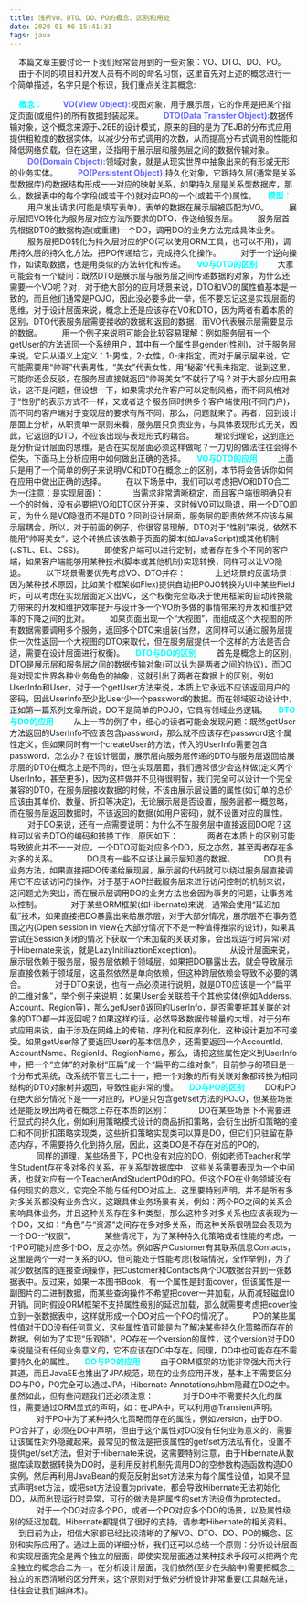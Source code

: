 ```yaml
---
title: 浅析VO、DTO、DO、PO的概念、区别和用处
date: 2020-01-06 15:41:31
tags: java
---
```

&nbsp;&nbsp;&nbsp;&nbsp;本篇文章主要讨论一下我们经常会用到的一些对象：VO、DTO、DO、PO。
&nbsp;&nbsp;&nbsp;&nbsp;由于不同的项目和开发人员有不同的命名习惯，这里首先对上述的概念进行一个简单描述，名字只是个标识，我们重点关注其概念:
<!-- more -->
&nbsp;&nbsp;&nbsp;&nbsp;<b style="color: #00FFFF">概念：</b>
&nbsp;&nbsp;&nbsp;&nbsp;&nbsp;&nbsp;&nbsp;&nbsp;<b style="color: #6A6AFF">VO(View Object):</b>视图对象，用于展示层，它的作用是把某个指定页面(或组件)的所有数据封装起来。
&nbsp;&nbsp;&nbsp;&nbsp;&nbsp;&nbsp;&nbsp;&nbsp;<b style="color: #6A6AFF">DTO(Data Transfer Object):</b>数据传输对象，这个概念来源于J2EE的设计模式，原来的目的是为了EJB的分布式应用提供粗粒度的数据实体，以减少分布式调用的次数，从而提高分布式调用的性能和降低网络负载，但在这里，泛指用于展示层和服务层之间的数据传输对象。
&nbsp;&nbsp;&nbsp;&nbsp;&nbsp;&nbsp;&nbsp;&nbsp;<b style="color: #6A6AFF">DO(Domain Object):</b>领域对象，就是从现实世界中抽象出来的有形或无形的业务实体。
&nbsp;&nbsp;&nbsp;&nbsp;&nbsp;&nbsp;&nbsp;&nbsp;<b style="color: #6A6AFF">PO(Persistent Object):</b>持久化对象，它跟持久层(通常是关系型数据库)的数据结构形成一一对应的映射关系，如果持久层是关系型数据库，那么，数据表中的每个字段(或若干个)就对应PO的一个(或若干个)属性。
&nbsp;&nbsp;&nbsp;&nbsp;<b style="color: #00FFFF">模型：</b>
&nbsp;&nbsp;&nbsp;&nbsp;&nbsp;&nbsp;&nbsp;&nbsp;用户发出请求(可能是填写表单)，表单的数据在展示层被匹配为VO。
&nbsp;&nbsp;&nbsp;&nbsp;&nbsp;&nbsp;&nbsp;&nbsp;展示层把VO转化为服务层对应方法所要求的DTO，传送给服务层。
&nbsp;&nbsp;&nbsp;&nbsp;&nbsp;&nbsp;&nbsp;&nbsp;服务层首先根据DTO的数据构造(或重建)一个DO，调用DO的业务方法完成具体业务。
&nbsp;&nbsp;&nbsp;&nbsp;&nbsp;&nbsp;&nbsp;&nbsp;服务层把DO转化为持久层对应的PO(可以使用ORM工具，也可以不用)，调用持久层的持久化方法，把PO传递给它，完成持久化操作。
&nbsp;&nbsp;&nbsp;&nbsp;&nbsp;&nbsp;&nbsp;&nbsp;对于一个逆向操作，如读取数据，也是用类似的方法转化和传递。
&nbsp;&nbsp;&nbsp;&nbsp;<b style="color: #00FFFF">VO与DTO的区别</b>
&nbsp;&nbsp;&nbsp;&nbsp;&nbsp;&nbsp;&nbsp;&nbsp;大家可能会有一个疑问：既然DTO是展示层与服务层之间传递数据的对象，为什么还需要一个VO呢？对，对于绝大部分的应用场景来说，DTO和VO的属性值基本是一致的，而且他们通常是POJO，因此没必要多此一举，但不要忘记这是实现层面的思维，对于设计层面来说，概念上还是应该存在VO和DTO，因为两者有着本质的区别，DTO代表服务层需要接收的数据和返回的数据，而VO代表展示层需要显示的数据。
&nbsp;&nbsp;&nbsp;&nbsp;&nbsp;&nbsp;&nbsp;&nbsp;用一个例子来说明可能会比较容易理解：例如服务层有一个getUser的方法返回一个系统用户，其中有一个属性是gender(性别)，对于服务层来说，它只从语义上定义：1-男性，2-女性，0-未指定，而对于展示层来说，它可能需要用“帅哥”代表男性，“美女”代表女性，用“秘密”代表未指定。说到这里，可能你还会反驳，在服务层直接就返回“帅哥美女”不就行了吗？对于大部分应用来说，这不是问题，但设想一下，如果需求允许客户可以定制风格，而不同风格对于“性别”的表示方式不一样，又或者这个服务同时供多个客户端使用(不同门户)，而不同的客户端对于变现层的要求有所不同，那么，问题就来了。再者，回到设计层面上分析，从职责单一原则来看，服务层只负责业务，与具体表现形式无关，因此，它返回的DTO，不应该出现与表现形式的耦合。
&nbsp;&nbsp;&nbsp;&nbsp;&nbsp;&nbsp;&nbsp;&nbsp;理论归理论，这到底还是分析设计层面的思维，是否在实现层面必须这样做呢？一刀切的做法往往会得不偿失，下面马上分析应用中如何做出正确的选择。
&nbsp;&nbsp;&nbsp;&nbsp;<b style="color: #00FFFF">VO与DTO的应用</b>
&nbsp;&nbsp;&nbsp;&nbsp;&nbsp;&nbsp;&nbsp;&nbsp;上面只是用了一个简单的例子来说明VO和DTO在概念上的区别，本节将会告诉你如何在应用中做出正确的选择。
&nbsp;&nbsp;&nbsp;&nbsp;&nbsp;&nbsp;&nbsp;&nbsp;在以下场景中，我们可以考虑把VO和DTO合二为一(注意：是实现层面)：
&nbsp;&nbsp;&nbsp;&nbsp;&nbsp;&nbsp;&nbsp;&nbsp;&nbsp;&nbsp;&nbsp;&nbsp;当需求非常清晰稳定，而且客户端很明确只有一个的时候，没有必要把VO和DTO区分开来，这时候VO可以隐退，用一个DTO即可，为什么是VO隐退而不是DTO？回到设计层面，服务层的职责依然不应该与展示层耦合，所以，对于前面的例子，你很容易理解，DTO对于“性别”来说，依然不能用“帅哥美女”，这个转换应该依赖于页面的脚本(如JavaScript)或其他机制(JSTL、EL、CSS)。
&nbsp;&nbsp;&nbsp;&nbsp;&nbsp;&nbsp;&nbsp;&nbsp;即使客户端可以进行定制，或者存在多个不同的客户端，如果客户端能够用某种技术(脚本或其他机制)实现转换，同样可以让VO隐退。
&nbsp;&nbsp;&nbsp;&nbsp;&nbsp;&nbsp;&nbsp;&nbsp;以下场景需要优先考虑VO、DTO并存：
&nbsp;&nbsp;&nbsp;&nbsp;&nbsp;&nbsp;&nbsp;&nbsp;&nbsp;&nbsp;&nbsp;&nbsp;上述场景的反面场景：因为某种技术原因，比如某个框架(如Flex)提供自动把POJO转换为UI中某些Field时，可以考虑在实现层面定义出VO，这个权衡完全取决于使用框架的自动转换能力带来的开发和维护效率提升与设计多一个VO所多做的事情带来的开发和维护效率的下降之间的比对。
&nbsp;&nbsp;&nbsp;&nbsp;&nbsp;&nbsp;&nbsp;&nbsp;如果页面出现一个“大视图”，而组成这个大视图的所有数据需要调用多个服务，返回多个DTO来组装(当然，这同样可以通过服务层提供一次性返回一个大视图的DTO来取代，但在服务层提供一个这样的方法是否合适，需要在设计层面进行权衡)。
&nbsp;&nbsp;&nbsp;&nbsp;<b style="color: #00FFFF">DTO与DO的区别</b>
&nbsp;&nbsp;&nbsp;&nbsp;&nbsp;&nbsp;&nbsp;&nbsp;首先是概念上的区别，DTO是展示层和服务层之间的数据传输对象(可以认为是两者之间的协议)，而DO是对现实世界各种业务角色的抽象，这就引出了两者在数据上的区别，例如UserInfo和User，对于一个getUser方法来说，本质上它永远不应该返回用户的密码，因此UserInfo至少比User少一个password的数据。而在领域驱动设计中，正如第一篇系列文章所说，DO不是简单的POJO，它具有领域业务逻辑。
&nbsp;&nbsp;&nbsp;&nbsp;<b style="color: #00FFFF">DTO与DO的应用</b>
&nbsp;&nbsp;&nbsp;&nbsp;&nbsp;&nbsp;&nbsp;&nbsp;从上一节的例子中，细心的读者可能会发现问题：既然getUser方法返回的UserInfo不应该包含password，那么就不应该存在password这个属性定义，但如果同时有一个createUser的方法，传入的UserInfo需要包含password，怎么办？在设计层面，展示层向服务层传递的DTO与服务层返回给展示层的DTO在概念上是不同的，但在实现层面，我们通常很少会这样做(定义两个UserInfo，甚至更多)，因为这样做并不见得很明智，我们完全可以设计一个完全兼容的DTO，在服务层接收数据的时候，不该由展示层设置的属性(如订单的总价应该由其单价、数量、折扣等决定)，无论展示层是否设置，服务层都一概忽略，而在服务层返回数据时，不该返回的数据(如用户密码)，就不设置对应的属性。
&nbsp;&nbsp;&nbsp;&nbsp;&nbsp;&nbsp;&nbsp;&nbsp;对于DO来说，还有一点需要说明：为什么不在服务层中直接返回DO呢？这样可以省去DTO的编码和转换工作，原因如下：
&nbsp;&nbsp;&nbsp;&nbsp;&nbsp;&nbsp;&nbsp;&nbsp;&nbsp;&nbsp;&nbsp;&nbsp;两者在本质上的区别可能导致彼此并不一一对应，一个DTO可能对应多个DO，反之亦然，甚至两者存在多对多的关系。
&nbsp;&nbsp;&nbsp;&nbsp;&nbsp;&nbsp;&nbsp;&nbsp;&nbsp;&nbsp;&nbsp;&nbsp;DO具有一些不应该让展示层知道的数据。
&nbsp;&nbsp;&nbsp;&nbsp;&nbsp;&nbsp;&nbsp;&nbsp;&nbsp;&nbsp;&nbsp;&nbsp;DO具有业务方法，如果直接把DO传递给展现层，展示层的代码就可以绕过服务层直接调用它不应该访问的操作，对于基于AOP拦截服务层来进行访问控制的机制来说，这问题尤为突出，而在展示层调用DO的业务方法也会因为事务的问题，让事务难以控制。
&nbsp;&nbsp;&nbsp;&nbsp;&nbsp;&nbsp;&nbsp;&nbsp;&nbsp;&nbsp;&nbsp;&nbsp;对于某些ORM框架(如Hibernate)来说，通常会使用“延迟加载”技术，如果直接把DO暴露出来给展示层，对于大部分情况，展示层不在事务范围之内(Open session in view在大部分情况下不是一种值得推崇的设计)，如果其尝试在Session关闭的情况下获取一个未加载的关联对象，会出现运行时异常(对于Hibernate来说，就是LazyInitiliaztionException)。
&nbsp;&nbsp;&nbsp;&nbsp;&nbsp;&nbsp;&nbsp;&nbsp;&nbsp;&nbsp;&nbsp;&nbsp;从设计层面来说，展示层依赖于服务层，服务层依赖于领域层，如果把DO暴露出去，就会导致展示层直接依赖于领域层，这虽然依然是单向依赖，但这种跨层依赖会导致不必要的耦合。
&nbsp;&nbsp;&nbsp;&nbsp;&nbsp;&nbsp;&nbsp;&nbsp;&nbsp;&nbsp;&nbsp;&nbsp;对于DTO来说，也有一点必须进行说明，就是DTO应该是一个“扁平的二维对象”，举个例子来说明：如果User会关联若干个其他实体(例如Adderss、Account、Region等)，那么getUser()返回的UserInfo，是否需要把其关联的对象的DTO都一并返回呢？如果这样的话，必然导致数据传输量的大增，对于分布式应用来说，由于涉及在网络上的传输、序列化和反序列化，这种设计更加不可接受。如果getUser除了要返回User的基本信息外，还需要返回一个AccountId、AccountName、RegionId、RegionName，那么，请把这些属性定义到UserInfo中，把一个“立体”的对象树“压扁”成一个“扁平的二维对象”，目前参与的项目是一个分布式系统，改系统不管三七二十一，把一个对象的所有关联对象都转换为相同结构的DTO对象树并返回，导致性能非常的慢。
&nbsp;&nbsp;&nbsp;&nbsp;<b style="color: #00FFFF">DO与PO的区别</b>
&nbsp;&nbsp;&nbsp;&nbsp;&nbsp;&nbsp;&nbsp;&nbsp;DO和PO在绝大部分情况下是一一对应的，PO是只包含get/set方法的POJO，但某些场景还是能反映出两者在概念上存在本质的区别：
&nbsp;&nbsp;&nbsp;&nbsp;&nbsp;&nbsp;&nbsp;&nbsp;&nbsp;&nbsp;&nbsp;&nbsp;DO在某些场景下不需要进行显式的持久化，例如利用策略模式设计的商品折扣策略，会衍生出折扣策略的接口和不同折扣策略实现类，这些折扣策略实现类可以算是DO，但它们只驻留在静态内存，不需要持久化到持久层，因此，这类DO是不存在对应的PO的。
&nbsp;&nbsp;&nbsp;&nbsp;&nbsp;&nbsp;&nbsp;&nbsp;&nbsp;&nbsp;&nbsp;&nbsp;同样的道理，某些场景下，PO也没有对应的DO，例如老师Teacher和学生Student存在多对多的关系，在关系型数据库中，这些关系需要表现为一个中间表，也就对应有一个TeacherAndStudentPOd的PO。但这个PO在业务领域没有任何现实的意义，它完全不能与任何DO对应上。这里要特别声明，并不是所有多对多关系都没有业务含义，这跟具体业务场景有关，例如：两个PO之间的关系会影响具体业务，并且这种关系存在多种类型，那么这种多对多关系也应该表现为一个DO，又如：“角色”与“资源”之间存在多对多关系，而这种关系很明显会表现为一个DO--“权限”。
&nbsp;&nbsp;&nbsp;&nbsp;&nbsp;&nbsp;&nbsp;&nbsp;&nbsp;&nbsp;&nbsp;&nbsp;某些情况下，为了某种持久化策略或者性能的考虑，一个PO可能对应多个DO，反之亦然。例如客户Customer有其联系信息Contacts，这里是两个一对一关系的DO。但可能处于性能考虑(极端情况，全作举例)，为了减少数据库的连接查询操作，把Customer和Contacts两个DO数据合并到一张数据表中。反过来，如果一本图书Book，有一个属性是封面cover，但该属性是一副图片的二进制数据，而某些查询操作不希望把cover一并加载，从而减轻磁盘IO开销，同时假设ORM框架不支持属性级别的延迟加载，那么就需要考虑把cover独立到一张数据表中，这样就形成一个DO对应一个PO的情况了。
&nbsp;&nbsp;&nbsp;&nbsp;&nbsp;&nbsp;&nbsp;&nbsp;PO的某些属性值对于DO没有任何意义，这些属性值可能是为了解决某些持久化策略而存在的数据，例如为了实现“乐观锁”，PO存在一个version的属性，这个version对于DO来说是没有任何业务意义的，它不应该在DO中存在。同理，DO中也可能存在不需要持久化的属性。
&nbsp;&nbsp;&nbsp;&nbsp;<b style="color: #00FFFF">DO与PO的应用</b>
&nbsp;&nbsp;&nbsp;&nbsp;&nbsp;&nbsp;&nbsp;&nbsp;由于ORM框架的功能非常强大而大行其道，而且JavaEE也推出了JPA规范，现在的业务应用开发，基本上不需要区分DO与PO，PO完全可以通过JPA，Hibernate Annotations/hbm隐藏在DO之中。虽然如此，但有些问题我们还必须注意：
&nbsp;&nbsp;&nbsp;&nbsp;&nbsp;&nbsp;&nbsp;&nbsp;&nbsp;&nbsp;&nbsp;&nbsp;对于DO中不需要持久化的属性，需要通过ORM显式的声明，如：在JPA中，可以利用@Transient声明。
&nbsp;&nbsp;&nbsp;&nbsp;&nbsp;&nbsp;&nbsp;&nbsp;&nbsp;&nbsp;&nbsp;&nbsp;对于PO中为了某种持久化策略而存在的属性，例如version，由于DO、PO合并了，必须在DO中声明，但由于这个属性对DO没有任何业务意义的，需要让该属性对外隐藏起来，最常见的做法是把该属性的get/set方法私有化，设置不提供get/set方法，但对于Hibernate来说，这需要特别注意，由于Hibernate从数据库读取数据转换为DO时，是利用反射机制先调用DO的空参数构造函数构造DO实例，然后再利用JavaBean的规范反射出set方法来为每个属性设值，如果不显式声明set方法，或把set方法设置为private，都会导致Hibernate无法初始化DO，从而出现运行时异常，可行的做法是把属性的set方法设值为protected。
&nbsp;&nbsp;&nbsp;&nbsp;&nbsp;&nbsp;&nbsp;&nbsp;&nbsp;&nbsp;&nbsp;&nbsp;对于一个DO对应多个PO，或者一个PO对应多个DO的场景，以及属性级别的延迟加载，Hibernate都提供了很好的支持，请参考Hibernate的相关资料。
&nbsp;&nbsp;&nbsp;&nbsp;到目前为止，相信大家都已经比较清晰的了解VO、DTO、DO、PO的概念、区别和实际应用了。通过上面的详细分析，我们还可以总结一个原则：分析设计层面和实现层面完全是两个独立的层面，即使实现层面通过某种技术手段可以把两个完全独立的概念合二为一，在分析设计层面，我们依然(至少在头脑中)需要把概念上独立的东西清晰的区分开来，这个原则对于做好分析设计非常重要(工具越先进，往往会让我们越麻木)。